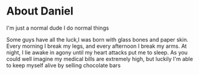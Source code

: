 # About Daniel
I'm just a normal dude
I do normal things

Some guys have all the luck,I was born with glass bones and paper skin. Every morning I break my legs, and every afternoon I break my arms. At night, I lie awake in agony until my heart attacks put me to sleep. As you could well imagine my medical bills are extremely high, but luckily I'm able to keep myself alive by selling chocolate bars

